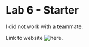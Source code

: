 # Lab 6 - Starter

I did not work with a teammate. 

Link to website ![here](https://prachiheda.github.io/Prachi_Lab6_Starter/). 
